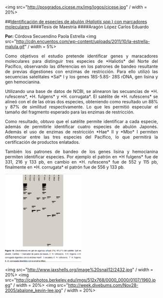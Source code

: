 <img src="http://posgrados.cicese.mx/img/logos/cicese.jpg" / width = 20%>

##[Identificación de especies de abulón (*Haliotis spp.*) con marcadores moleculares](http://tesis.ipn.mx/jspui/handle/123456789/13139)
####Tesis de Maestría
####Aragón López Carlos Eduardo

**Por:** Córdova Secuendino Paola Estrella 
<img src="http://cdn.encuentos.com/wp-content/uploads/2011/10/la-estrella-malula.gif" / width = 5%>

<p align="justify">
Como objetivos el estudio pretende identificar genes y maracadores moleculares para distinguir tres especies de *Haliotis* del Norte del Pacífico, observando las diferencias en los patrones de bandeo resultante de previas digestiones con enzimas de restricción. Para ello utilizó las secuencias satelitales *Sal* l y los genes 18S-5.8S- 28S rDNA, gen  lisina y gen hemocianina.
</p>
<p align="justify">
Utilizando una base de datos de NCBI, se alinearon las secuancias de *H. rufescens*, *H. fulgens* y *H. corrugata*. El satélite de *H. rufescens* se alineó con el de las otras dos especies, obteniendo como resultado un 88% y 87% de similitud respectivamente. Lo que les permitió especular el tamaño del fragmento esperado para las enzimas de restricción.
</p>
<p align="justify">
Como resultado, obtuvo que el satélite permite identificar a cada especie, además de permitirle identificar cuatro especies de abulón Japonés. Además el uso de enzimas de restricción *Hae* II y *Mbo* I permiten diferenciar entre las tres especies del Pacífico, lo que permitirá la certificación de productos enlatados. 
</p>
<p align="justify">
También los patrones de bandeo de los genes lisina y  hemocianina permiten identificar especies. Por ejemplo el patrón en *H fulgens* fue de 331, 216 y 133 pb, en cambio en *H. rufescens* fue de 552 y 115 pb, finalmente en *H. corrugata* el patrón fue de 556 y 133 pb.
</p>
<img src="https://github.com/EstrellaC/Nov2016/blob/master/haliotis.png?raw=true" / width = 50%>

<img src="http://www.jaxshells.org/image%20snail12/2432.jpg" / width = 20%>
<img src="http://calphotos.berkeley.edu/imgs/512x768/0000_0000/0107/1960.jpeg" / width = 20%>
<img src="http://week.divebums.com/Nov28-2005/abalone_kevin-lee.jpg" / width = 20%>
